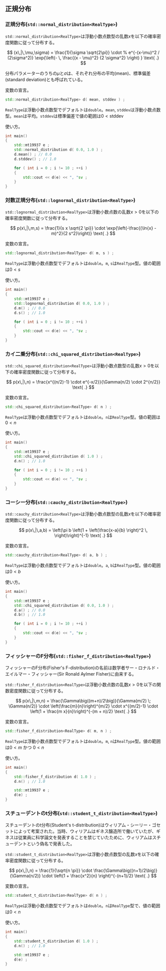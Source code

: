 ## 正規分布

### 正規分布(`std::normal_distribution<RealType>`)

`std::normal_distribution<RealType>`は浮動小数点数型の乱数$x$を以下の確率密度関数に従って分布する。

$$
 (x\,|\,\mu,\sigma)
      = \frac{1}{\sigma \sqrt{2\pi}}
        \cdot
        % e^{-(x-\mu)^2 / (2\sigma^2)}
        \exp{\left(- \, \frac{(x - \mu)^2}
                             {2 \sigma^2}
             \right)
            }
 \text{ .}
$$

分布パラメーターのうちの$\mu$と$\sigma$は、それぞれ分布の平均(mean)、標準偏差(standard deviation)とも呼ばれている。

変数の宣言。

~~~c++
std::normal_distribution<RealType> d( mean, stddev ) ;
~~~

`RealType`は浮動小数点数型でデフォルトは`double`。`mean`, `stddev`は浮動小数点数型。`mean`は平均。`stddev`は標準偏差で値の範囲は$0 < \text{stddev}$

使い方。

~~~cpp
int main()
{
    std::mt19937 e ;
    std::normal_distribution d( 0.0, 1.0 ) ;
    d.mean() ; // 0.0
    d.stddev() ; // 1.0

    for ( int i = 0 ; i != 10 ; ++i )
    {
        std::cout << d(e) << ", "sv ;
    }  
}
~~~

### 対数正規分布(`std::lognormal_distribution<RealType>`)

`std::lognormal_distribution<RealType>`は浮動小数点数の乱数$x > 0$を以下の確率密度関数に従って分布する。

$$
p(x\,|\,m,s) = \frac{1}{s x \sqrt{2 \pi}}
     \cdot \exp{\left(-\frac{(\ln{x} - m)^2}{2 s^2}\right)}
     \text{ .}
$$

変数の宣言。

~~~c++
std::lognormal_distribution<RealType> d( m, s ) ;
~~~

`RealType`は浮動小数点数型でデフォルトは`double`。`m`, `s`は`RealType`型。値の範囲は$0 < s$

使い方。

~~~cpp
int main()
{
    std::mt19937 e ;
    std::lognormal_distribution d( 0.0, 1.0 ) ;
    d.m() ; // 0.0
    d.s() ; // 1.0

    for ( int i = 0 ; i != 10 ; ++i )
    {
        std::cout << d(e) << ", "sv ;
    }  
}
~~~

### カイ二乗分布(`std::chi_squared_distribution<RealType>`)

`std::chi_squared_distribution<RealType>`は浮動小数点数型の乱数$x > 0$を以下の確率密度関数に従って分布する。

$$
p(x\,|\,n) = \frac{x^{(n/2)-1} \cdot e^{-x/2}}{\Gamma(n/2) \cdot 2^{n/2}} \text{ .} 
$$

変数の宣言。

~~~c++
std::chi_squared_distribution<RealType> d( n ) ;
~~~

`RealType`は浮動小数点数型でデフォルトは`double`。`n`は`RealType`型。値の範囲は$0 < n$

使い方。

~~~cpp
int main()
{
    std::mt19937 e ;
    std::chi_squared_distribution d( 1.0 ) ;
    d.n() ; // 1.0

    for ( int i = 0 ; i != 10 ; ++i )
    {
        std::cout << d(e) << ", "sv ;
    }  
}
~~~

### コーシー分布(`std::cauchy_distribution<RealType>`)

`std::cauchy_distribution<RealType>`は浮動小数点数型の乱数$x$を以下の確率密度関数に従って分布する。

$$
p(x\,|\,a,b) = \left(\pi b \left(1 + \left(\frac{x-a}{b} \right)^2 \, \right)\right)^{-1} \text{ .} 
$$

変数の宣言。

~~~c++
std::cauchy_distribution<RealType> d( a, b ) ;
~~~

`RealType`は浮動小数点数型でデフォルトは`double`。`a`, `b`は`RealType`型。値の範囲は$0 < b$

使い方。

~~~cpp
int main()
{
    std::mt19937 e ;
    std::chi_squared_distribution d( 0.0, 1.0 ) ;
    d.a() ; // 0.0
    d.b() ; // 1.0

    for ( int i = 0 ; i != 10 ; ++i )
    {
        std::cout << d(e) << ", "sv ;
    }  
}
~~~

### フィッシャーのF分布(`std::fisher_f_distribution<RealType>`)

フィッシャーのF分布(Fisher's F-distribution)の名前は数学者サー・ロナルド・エイルマー・フィッシャー(Sir Ronald Aylmer Fisher)に由来する。

`std::fisher_f_distribution<RealType>`は浮動小数点数の乱数$x > 0$を以下の関数密度関数に従って分布する。

$$
p(x\,|\,m,n) = \frac{\Gamma\big((m+n)/2\big)}{\Gamma(m/2) \; \Gamma(n/2)}
     \cdot \left(\frac{m}{n}\right)^{m/2}
     \cdot x^{(m/2)-1}
     \cdot \left(1 + \frac{m x}{n}\right)^{-(m + n)/2}
     \text{ .}
$$

変数の宣言。

~~~c++
std::fisher_f_distribution<RealType> d( m, n ) ;
~~~

`RealType`は浮動小数点数型でデフォルトは`double`。`m`, `n`は`RealType`型。値の範囲は$0 < m$ かつ $0 < n$

使い方。

~~~cpp
int main()
{
    std::fisher_f_distribution d( 1.0 ) ;
    d.n() ; // 1.0

    std::mt19937 e ;
    d(e) ;
}
~~~

### スチューデントのt分布(`std::student_t_distribution<RealType>`)

スチューデントのt分布(Student's t-distribution)はウィリアム・シーリー・ゴセットによって考案された。当時、ウィリアムはギネス醸造所で働いていたが、ギネスは従業員に科学論文を発表することを禁じていたために、ウィリアムはスチューデントという偽名で発表した。

`std::student_t_distribution<RealType>`は浮動小数点数型の乱数$x$を以下の確率密度関数に従って分布する。

$$
p(x\,|\,n) = \frac{1}{\sqrt{n \pi}}
     \cdot \frac{\Gamma\big((n+1)/2\big)}{\Gamma(n/2)}
     \cdot \left(1 + \frac{x^2}{n} \right)^{-(n+1)/2}
     \text{ .}
$$

変数の宣言。

~~~c++
std::student_t_distribution<RealType> d( n ) ;
~~~

`RealType`は浮動小数点数型でデフォルトは`double`。`n`は`RealType`型で、値の範囲は$0 < n$

使い方。

~~~cpp
int main()
{
    std::student_t_distribution d( 1.0 ) ;
    d.n() ; // 1.0

    std::mt19937 e ;
    d(e) ;
}
~~~

